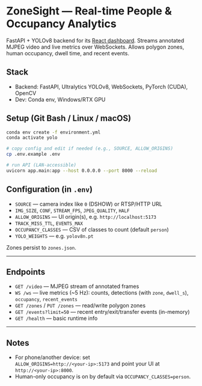 # ZoneSight — Real-time People & Occupancy Analytics

FastAPI + YOLOv8 backend for its [React dashboard](https://github.com/Leo10250/ZoneSight-UI). Streams annotated MJPEG video and live metrics over WebSockets. Allows polygon zones, human occupancy, dwell time, and recent events.

## Stack
- Backend: FastAPI, Ultralytics YOLOv8, WebSockets, PyTorch (CUDA), OpenCV
- Dev: Conda env, Windows/RTX GPU

## Setup (Git Bash / Linux / macOS)
```bash
conda env create -f environment.yml
conda activate yolo

# copy config and edit if needed (e.g., SOURCE, ALLOW_ORIGINS)
cp .env.example .env

# run API (LAN-accessible)
uvicorn app.main:app --host 0.0.0.0 --port 8000 --reload
```

## Configuration (in `.env`)

- `SOURCE` — camera index like `0` (DSHOW) or RTSP/HTTP URL  
- `IMG_SIZE`, `CONF`, `STREAM_FPS`, `JPEG_QUALITY`, `HALF`  
- `ALLOW_ORIGINS` — UI origin(s), e.g. `http://localhost:5173`  
- `TRACK_MISS_TTL`, `EVENTS_MAX`  
- `OCCUPANCY_CLASSES` — CSV of classes to count (default `person`)  
- `YOLO_WEIGHTS` — e.g. `yolov8n.pt`

Zones persist to `zones.json`.

---

## Endpoints

- `GET /video` — MJPEG stream of annotated frames  
- `WS /ws` — live metrics (~5 Hz): counts, detections (with `zone`, `dwell_s`), `occupancy`, `recent_events`  
- `GET /zones` / `PUT /zones` — read/write polygon zones  
- `GET /events?limit=50` — recent entry/exit/transfer events (in-memory)  
- `GET /health` — basic runtime info  

---

## Notes

- For phone/another device: set  
  `ALLOW_ORIGINS=http://<your-ip>:5173` and point your UI at `http://<your-ip>:8000`.  
- Human-only occupancy is on by default via `OCCUPANCY_CLASSES=person`.